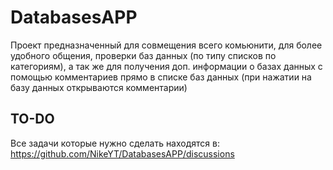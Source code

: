 # DatabasesAPP

Проект предназначенный для совмещения всего комьюнити, для более удобного общения, проверки баз данных (по типу списков по категориям), а так же для получения доп. информации о базах данных с помощью комментариев прямо в списке баз данных (при нажатии на базу данных открываются комментарии)

## TO-DO
Все задачи которые нужно сделать находятся в:
https://github.com/NikeYT/DatabasesAPP/discussions
